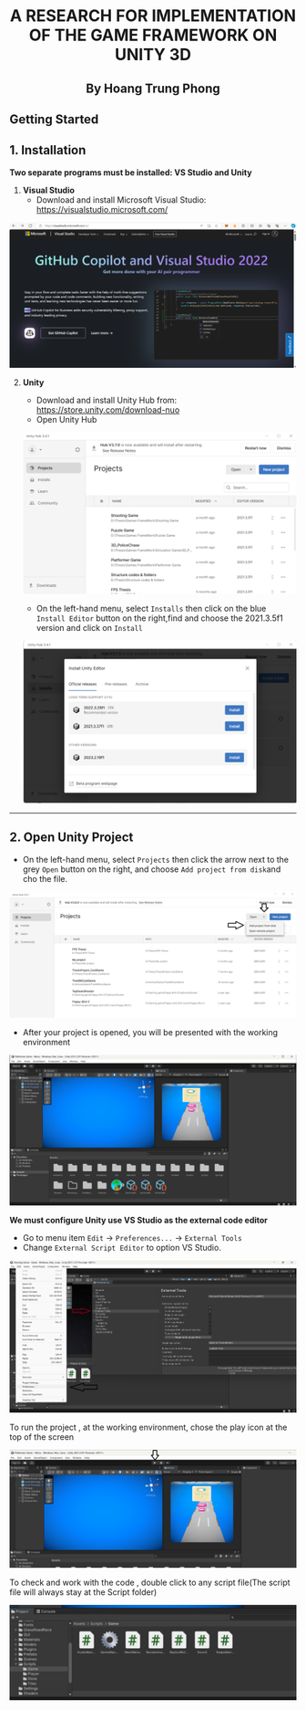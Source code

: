 <h1 align="center"> A RESEARCH FOR IMPLEMENTATION OF THE GAME FRAMEWORK ON UNITY 3D </h1>

<h2 align="center">By Hoang Trung Phong</h2>

## Getting Started

## 1. Installation

**Two separate programs must be installed: VS Studio and Unity**

1. **Visual Studio** 
   * Download and install Microsoft Visual Studio: <a href="https://visualstudio.microsoft.com/" target="_blank">https://visualstudio.microsoft.com/</a>

[![.img/step1.png](.img/step1.png)](#nolink)

2. **Unity**
   * Download and install Unity Hub from: <a href="https://store.unity.com/download-nuo" target="_blank">https://store.unity.com/download-nuo</a>
   * Open Unity Hub
   
   [![.img/step1b.png](.img/step1b.png)](#nolink)
   
   * On the left-hand menu, select `Installs` then click on the blue `Install Editor` button on the right,find and choose the 2021.3.5f1 version and click on `Install`

   [![.img/step1c.png](.img/step1c.png)](#nolink)

--------------------------------------------------------------------------------------------------

## 2. Open Unity Project

* On the left-hand menu, select `Projects` then click the arrow next to the grey `Open` button on the right, and choose `Add project from disk`and cho the file.

[![.img/step2.png](.img/step2.png)](#nolink)


* After your project is opened, you will be presented with the working environment

[![.img/step2b.png](.img/step2b.png)](#nolink)

**We must configure Unity use VS Studio as the external code editor**

* Go to menu item `Edit` → `Preferences...` → `External Tools`
* Change `External Script Editor` to option VS Studio.

[![.img/step2c.png](.img/step2c.png)](#nolink)

To run the project , at the working environment, chose the play icon at the top of the screen 

[![.img/step2d.png](.img/step2d.png)](#nolink)

To check and work with the code , double click to any script file(The script file will always stay at the Script folder) 

[![.img/step2e.png](.img/step2e.png)](#nolink)